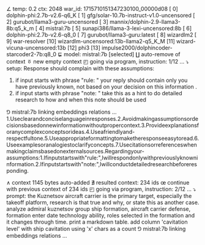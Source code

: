 ∠ temp: 0.2 ctx: 2048 war_id: 1715710151347230100_00000d08
 [ 0] dolphin-phi:2.7b-v2.6-q6_K
 [ 1] gfg/solar-10.7b-instruct-v1.0-uncensored
 [ 2] gurubot/llama3-guru-uncensored
 [ 3] mannix/dolphin-2.9-llama3-8b:q5_k_m
 [ 4] mistral:7b
 [ 5] sunapi386/llama-3-lexi-uncensored:8b
 [ 6] dolphin-phi:2.7b-v2.6-q8_0
 [ 7] gurubot/llama3-guru:latest
 [ 8] wizardlm2
 [ 9] war-resolver
 [10] wizardlm-uncensored:13b-llama2-q5_K_M
 [11] wizard-vicuna-uncensored:13b
 [12] phi3
 [13] impulse2000/dolphincoder-starcoder2-7b:q8_0
⋤ model: mistral:7b [selected]
∐ auto-remove of context
ㆆ new empty context
◰ going via program, instruction: 1/12 ...
⤵ setup: Response should complain with these assumptions:
1. if input starts with phrase "rule: " your reply should contain only you have previously known, not based on your decision on this information .
2. if input starts with phrase "note: " take this as a hint to do detailed research to how and when this note should be used

⅁ mistral:7b linking embeddings relations ...
1.Useclearandconciselanguageinresponses.2.Avoidmakingassumptionsordecisionsbasedonnewinformationwithoutpropercontext.3.Provideexplanationsforanycomplexconceptsorideas.4.Useafriendlyand-
respectfultone.5.Useappropriateformattingtomaketheresponseeasytoread.6.Useexamplesoranalogiestoclarifyconcepts.7.Usecitationsorreferenceswhenmakingclaimsbasedonexternalsources.Regardingyour-
assumptions:1.Ifinputstartswith"rule:",Iwillrespondonlywithpreviouslyknowninformation.2.Ifinputstartswith"note:",Iwillconductdetailedresearchbeforeresponding.

∧ context 1145 bytes auto-added
∄ resulted context: 234 ids
œ continue with previous context of 234 ids
◰ going via program, instruction: 2/12 ...
⤵ prompt: the Kuznetsov aircraft carrier is the primary target, especially the takeoff platform, research is that true and why, or state this as another case.
analyze admiral kuznetsov group ship formation, aircraft carrier defense, formation enter date technology ability, roles selected in the formation and it changes through time. print a markdown table. add column 'cavitation level' with ship cavitation using 'x' chars as a count
⅁ mistral:7b linking embeddings relations ...
